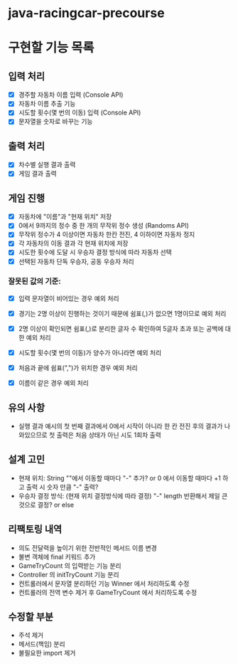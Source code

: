 # java-racingcar-precourse

# 구현할 기능 목록
## 입력 처리
- [x] 경주할 자동차 이름 입력 (Console API)
- [x] 자동차 이름 추출 기능
- [x] 시도할 횟수(몇 번의 이동) 입력 (Console API) 
- [x] 문자열을 숫자로 바꾸는 기능

## 출력 처리 
- [x] 차수별 실행 결과 출력
- [x] 게임 결과 출력

## 게임 진행
- [x] 자동차에 "이름"과 "현재 위치" 저장
- [x] 0에서 9까지의 정수 중 한 개의 무작위 정수 생성 (Randoms API)
- [x] 무작위 정수가 4 이상이면 자동차 한칸 전진, 4 이하이면 자동차 정지
- [x] 각 자동차의 이동 결과 각 현재 위치에 저장
- [x] 시도한 횟수에 도달 시 우승자 결정 방식에 따라 자동차 선택
- [x] 선택된 자동차 단독 우승자, 공동 우승자 처리

### 잘못된 값의 기준:
- [x] 입력 문자열이 비어있는 경우 예외 처리
- [x] 경기는 2명 이상이 진행하는 것이기 때문에 쉼표(,)가 없으면 1명이므로 예외 처리
- [x] 2명 이상이 확인되면 쉼표(,)로 분리한 글자 수 확인하여 5글자 초과 또는 공백에 대한 예외 처리
- [x] 시도할 횟수(몇 번의 이동)가 양수가 아니라면 예외 처리
- [x] 처음과 끝에 쉼표(",")가 위치한 경우 예외 처리
- [x] 이름이 같은 경우 예외 처리


## 유의 사항
- 실행 결과 예시의 첫 번째 결과에서 0에서 시작이 아니라 한 칸 전진 후의 결과가 나와있으므로 첫 출력은 처음 상태가 아닌 시도 1회차 출력

## 설계 고민
- 현재 위치: String ""에서 이동할 때마다 "-" 추가? or 0 에서 이동할 때마다 +1 하고 출력 시 숫자 만큼 "-" 출력?
- 우승자 결정 방식: (현재 위치 결정방식에 따라 결정) "-" length 반환해서 제일 큰것으로 결정? or else

## 리팩토링 내역 
- 의도 전달력을 높이기 위한 전반적인 메서드 이름 변경
- 불변 객체에 final 키워드 추가
- GameTryCount 의 입력받는 기능 분리
- Controller 의 initTryCount 기능 분리
- 컨트롤러에서 문자열 분리하던 기능 Winner 에서 처리하도록 수정
- 컨트롤러의 전역 변수 제거 후 GameTryCount 에서 처리하도록 수정

## 수정할 부분
- 주석 제거
- 메서드(책임) 분리
- 불필요한 import 제거
